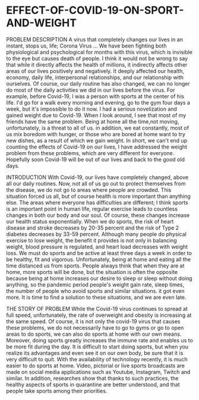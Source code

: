 # EFFECT-OF-COVID-19-ON-SPORT-AND-WEIGHT
  PROBLEM DESCRIPTION
  A virus that completely changes our lives in an instant, stops us, life; Corona Virus ... We have been fighting both physiological and psychological for months with this virus, which is invisible to the eye but causes death of people.
 I think it would not be wrong to say that while it directly affects the health of millions, it indirectly affects other areas of our lives positively and negatively. It deeply affected our health, economy, daily life, interpersonal relationships, and our relationship with ourselves. Of course, our daily routine has also changed, we can no longer do most of the daily activities we did in our lives before the virus.  For example, before Covid-19, I was a person with sports at the center of his life. I'd go for a walk every morning and evening, go to the gym four days a week, but it's impossible to do it now. I had a serious novelization and gained weight due to Covid-19. When I look around, I see that most of my friends have the same problem. Being at home all the time,not moving, unfortunately, is a threat to all of us. in addition, we eat constantly, most of us mix boredom with hunger, or those who are bored at home want to try new dishes, as a result of which we gain weight. In short, we can't end up counting the effects of Covid-19 on our lives, I have addressed the weight problem from these problems, which are very different for everyone. Hopefully soon Covid-19 will be out of our lives and back to the good old days.
 
 INTRODUCTION
With Covid-19, our lives have completely changed, above all our daily routines. Now, not all of us go out to protect themselves from the disease, we do not go to areas where people are crowded. This situation forced us all, but of course health is more important than anything else. The areas where everyone has difficulties are different; I think sports is an important point in human life, regular exercise leads to countless changes in both our body and our soul. Of course, these changes increase our health status exponentially. When we do sports, the risk of heart disease and stroke decreases by 20-35 percent and the risk of Type 2 diabetes decreases by 33-59 percent. Although many people do physical exercise to lose weight, the benefit it provides is not only in balancing weight, blood pressure is regulated, and heart load decreases with weight loss. We must do sports and be active at least three days a week in order to be healthy, fit and vigorous. Unfortunately, being at home and eating all the time distanced us from sports. People always think that when they are at home, more sports will be done, but the situation is often the opposite because being at home increases our desire to sleep or sleep without doing anything, so the pandemic period people's weight gain rate, sleep times, the number of people who avoid sports and similar situations. it got even more. It is time to find a solution to these situations, and we are even late. 

THE STORY OF PROBLEM
While the Covid-19 virus continues to spread at full speed, unfortunately, the rate of overweight and obesity is increasing at the same speed. Of course, it is not only the covid-19 virus that causes these problems, we do not necessarily have to go to gyms or go to open areas to do sports, we can also do sports at home with our own means. Moreover, doing sports greatly increases the immune rate and enables us to be more fit during the day. It is difficult to start doing sports, but when you realize its advantages and even see it on our own body, be sure that it is very difficult to quit. With the availability of technology recently, it is much easier to do sports at home. Video, pictorial or live sports broadcasts are made on social media applications such as Youtube, Instagram, Twitch and similar. In addition, researches show that thanks to such practices, the healthy aspects of sports in quarantine are better understood, and that people take sports among their priorities.


